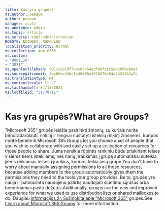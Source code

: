 ```yaml
---
title: Kas yra grupės?
ms.author: pebaum
author: pebaum
manager: scotv
ms.audience: Admin
ms.topic: article
ms.service: o365-administration
ROBOTS: NOINDEX, NOFOLLOW
localization_priority: Normal
ms.collection: Adm_O365
ms.custom:
- "9001110"
- "3071"
ms.openlocfilehash: 9011c8219f7aec09454ecf08fc1c5ad2959e89a3
ms.sourcegitcommit: 8bc60ec34bc1e40685e3976576e04a2623f63a7c
ms.translationtype: MT
ms.contentlocale: lt-LT
ms.lasthandoff: 04/15/2021
ms.locfileid: "51770711"
---
```

# <a name="what-are-groups"></a><span data-ttu-id="d0e8d-102">Kas yra grupės?</span><span class="sxs-lookup"><span data-stu-id="d0e8d-102">What are Groups?</span></span>

<span data-ttu-id="d0e8d-103">"Microsoft 365" grupės leidžia pasirinkti žmonių, su kuriais norite bendradarbiauti, rinkinį ir lengvai nustatyti išteklių rinkinį žmonėms, kuriuos norite bendrinti.</span><span class="sxs-lookup"><span data-stu-id="d0e8d-103">Microsoft 365 Groups let you choose a set of people that you wish to collaborate with and easily set up a collection of resources for those people to share.</span></span> <span data-ttu-id="d0e8d-104">Jums nereikia rūpintis rankiniu būdu priskiriant teises visiems tiems ištekliams, nes narių įtraukimas į grupę automatiškai suteikia jiems reikiamas teises į įrankius, kuriuos teikia jūsų grupė.</span><span class="sxs-lookup"><span data-stu-id="d0e8d-104">You don't have to worry about manually assigning permissions to all those resources, because adding members to the group automatically gives them the permissions they need to the tools your group provides.</span></span> <span data-ttu-id="d0e8d-105">Be to, grupės yra nauja ir patobulinta naudojimo patirtis naudojant siuntimo sąrašus arba bendrinamas pašto dėžutes.</span><span class="sxs-lookup"><span data-stu-id="d0e8d-105">Additionally, groups are the new and improved experience for what we used to use distribution lists or shared mailboxes to do.</span></span>  <span data-ttu-id="d0e8d-106">Daugiau [informacijos žr. Sužinokite apie "Microsoft 365"](https://support.office.com/article/b565caa1-5c40-40ef-9915-60fdb2d97fa2) grupes.</span><span class="sxs-lookup"><span data-stu-id="d0e8d-106">See [Learn about Microsoft 365 Groups](https://support.office.com/article/b565caa1-5c40-40ef-9915-60fdb2d97fa2) for more information.</span></span> 
